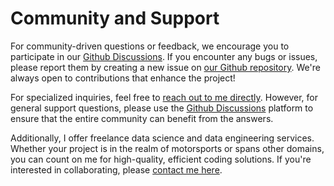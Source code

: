 # Community and Support

For community-driven questions or feedback, we encourage you to participate in our <a href="https://github.com/br-g/openf1/discussions" target="_blank">Github Discussions</a>. If you encounter any bugs or issues, please report them by creating a new issue on <a href="https://github.com/br-g/openf1/issues" target="_blank">our Github repository</a>. We're always open to contributions that enhance the project!

For specialized inquiries, feel free to <a href="https://form.typeform.com/to/lCYUbpPz?typeform-source=openf1.org" target="_blank">reach out to me directly</a>. However, for general support questions, please use the <a href="https://github.com/br-g/openf1/discussions" target="_blank">Github Discussions</a> platform to ensure that the entire community can benefit from the answers.

Additionally, I offer freelance data science and data engineering services. Whether your project is in the realm of motorsports or spans other domains, you can count on me for high-quality, efficient coding solutions. If you're interested in collaborating, please <a href="https://form.typeform.com/to/lCYUbpPz?typeform-source=openf1.org" target="_blank">contact me here</a>.
